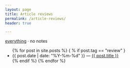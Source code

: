```yaml
---
layout: page
title: Article reviews
permalink: /article-reviews/
header: true

---
```


<p><a href="/posts/">everything</a> &middot; no notes</p>

<ul>
{% for post in site.posts %}
    { % if post.tag == "review" }
    <li>
        {{ post.date | date: "%Y-%m-%d"  }} &mdash; <a href="{{ post.url }}">{{ post.title }}</a>
    </li>
  {% endif %}
{% endfor %}
</ul>
